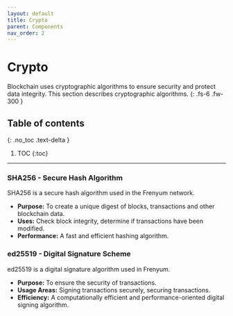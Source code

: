 ```yaml
---
layout: default
title: Crypto
parent: Components
nav_order: 2
---
```


# Crypto
Blockchain uses cryptographic algorithms to ensure security and protect data integrity. This section describes cryptographic algorithms.
{: .fs-6 .fw-300 }

## Table of contents
{: .no_toc .text-delta }

1. TOC
{:toc}

---

### SHA256 - Secure Hash Algorithm
SHA256 is a secure hash algorithm used in the Frenyum network.

- **Purpose:** To create a unique digest of blocks, transactions and other blockchain data.
- **Uses:** Check block integrity, determine if transactions have been modified.
- **Performance:** A fast and efficient hashing algorithm.

### ed25519 - Digital Signature Scheme
ed25519 is a digital signature algorithm used in Frenyum.

- **Purpose:** To ensure the security of transactions.
- **Usage Areas:** Signing transactions securely, securing transactions.
- **Efficiency:** A computationally efficient and performance-oriented digital signing algorithm.

